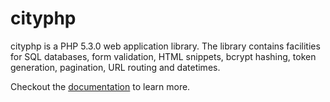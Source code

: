 # cityphp

cityphp is a PHP 5.3.0 web application library. The library contains facilities for SQL databases, form validation, HTML snippets, bcrypt hashing, token generation, pagination, URL routing and datetimes.

Checkout the [documentation](http://ikitovagn.com/t/cityphp-manual.html) to learn more.